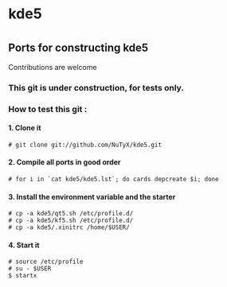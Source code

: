 # kde5
#
## Ports for constructing kde5

Contributions are welcome

### This git is under construction, for tests only.


### How to test this git :

#### 1. Clone it

    # git clone git://github.com/NuTyX/kde5.git

#### 2. Compile all ports in good order

    # for i in `cat kde5/kde5.lst`; do cards depcreate $i; done

#### 3. Install the environment variable and the starter

    # cp -a kde5/qt5.sh /etc/profile.d/
    # cp -a kde5/kf5.sh /etc/profile.d/
    # cp -a kde5/.xinitrc /home/$USER/
    
#### 4. Start it

    # source /etc/profile
    # su - $USER
    $ startx
